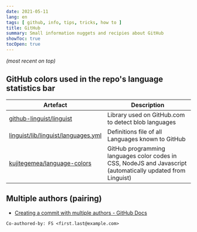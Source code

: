 ```yaml
---
date: 2021-05-11
lang: en
tags: [ github, info, tips, tricks, how to ]
title: GitHub
summary: Small information nuggets and recipies about GitHub
showToc: true
tocOpen: true
---
```


*(most recent on top)*

## GitHub colors used in the repo's language statistics bar

| Artefact                                                     | Description                                                  |
| ------------------------------------------------------------ | ------------------------------------------------------------ |
| [github-linguist/linguist](https://github.com/github-linguist/linguist) | Library used on GitHub.com to detect blob languages |
| [linguist/lib/linguist/languages.yml](https://github.com/github-linguist/linguist/blob/master/lib/linguist/languages.yml) | Definitions file of all Languages known to GitHub |
| [kujitegemea/language-colors](https://github.com/kujitegemea/language-colors) | GitHub programming languages color codes in CSS, NodeJS and Javascript (automatically updated from Linguist) |

## Multiple authors (pairing)

* [Creating a commit with multiple authors - GitHub Docs](https://docs.github.com/en/github/committing-changes-to-your-project/creating-a-commit-with-multiple-authors)

```text
Co-authored-by: FS <first.last@example.com>
```
